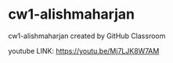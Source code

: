 # cw1-alishmaharjan
cw1-alishmaharjan created by GitHub Classroom

youtube LINK: https://youtu.be/Mj7LJK8W7AM
